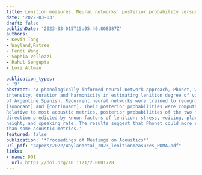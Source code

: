 ```yaml
---
title: Lenition measures. Neural networks' posterior probability versus acoustic cues
date: '2022-03-03'
draft: false
publishDate: '2023-03-015T15:05:40.868387Z'
authors:
- Kevin Tang
- Wayland,Ratree
- Fenqi Wang
- Sophia Vellozzi
- Rahul Sengupta
- Lori Altman

publication_types:
- '9'
abstract: 'A phonologically informed neural network approach, Phonet, was compared to acoustic measurements of
intensity, duration and harmonicity in estimating lenition degree of voiced and voiceless stops in a corpus
of Argentine Spanish. Recurrent neural networks were trained to recognize phonological features
[sonorant] and [continuant]. Their posterior probabilities were computed over the target segments.
Relative to most acoustic metrics, posterior probabilities of the two features are more consistent, and in the
direction predicted by known factors of lenition: stress, voicing, place of articulation, surrounding vowel
height, and speaking rate. The results suggest that Phonet could more reliably quantify lenition gradient
than some acoustic metrics.'
featured: false
publication: '*Proceedings of Meetings on Acoustics*'
url_pdf: "papers/2022/Waylandetal_2023_lenitionmeasures_POMA.pdf"
links:
- name: DOI
  url: https://doi.org/10.1121/2.0001728
---
```

